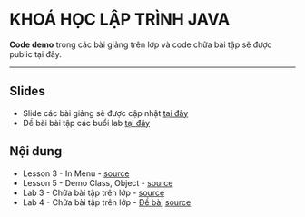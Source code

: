 KHOÁ HỌC LẬP TRÌNH JAVA
=======================


**Code demo** trong các bài giảng trên lớp và code chữa bài tập sẽ được public tại đây.

----------

Slides
-------------
- Slide các bài giảng sẽ được cập nhật [tại đây](https://github.com/hoangnghiem205/java-programing/tree/master/slides)
- Đề bài bài tập các buổi lab [tại đây](https://github.com/hoangnghiem205/java-programing/tree/master/labs)

Nội dung
-------------

 - Lesson 3 - In Menu - [source](https://github.com/hoangnghiem205/java-programing/tree/master/src/com/java/lesson3)
 - Lesson 5 - Demo Class, Object - [source](https://github.com/hoangnghiem205/java-programing/tree/master/src/com/java/lesson5)
 - Lab 3 - Chữa bài tập trên lớp - [source](https://github.com/hoangnghiem205/java-programing/tree/master/src/com/java/lab3)
 - Lab 4 - Chữa bài tập trên lớp - [Đề bài](https://drive.google.com/file/d/0B1gHyfKXipeTWGNYbkNlbmFQVlk/view?usp=sharing) [source](https://github.com/hoangnghiem205/java-programing/tree/master/src/com/java/lab4)

